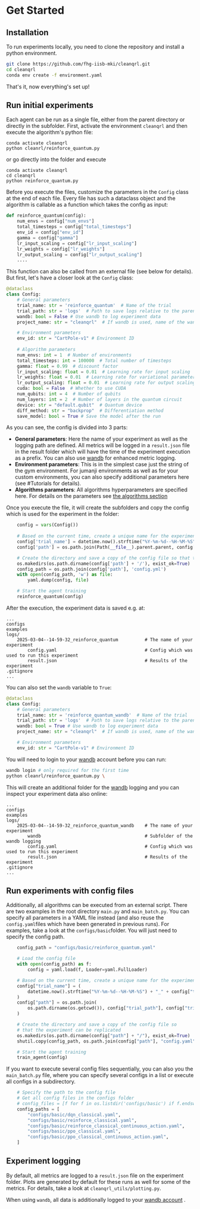 # Get Started

## Installation

To run experiments locally, you need to clone the repository and install a python environment.

```bash
git clone https://github.com/fhg-iisb-mki/cleanqrl.git
cd cleanqrl
conda env create -f environment.yaml
```


That's it, now everything's set up!


## Run initial experiments

Each agent can be run as a single file, either from the parent directory or directly in the subfolder. First, activate the environment ```cleanqrl``` and then execute the algorithm's python file:

```
conda activate cleanqrl
python cleanrl/reinforce_quantum.py 
```

or go directly into the folder and execute

```
conda activate cleanqrl
cd cleanqrl 
python reinforce_quantum.py 
```

Before you execute the files, customize the parameters in the  ```Config``` class at the end of each file. Every file has such a dataclass object and the algorithm is callable as a function which takes the config as input:


```python
def reinforce_quantum(config):
    num_envs = config["num_envs"]
    total_timesteps = config["total_timesteps"]
    env_id = config["env_id"]
    gamma = config["gamma"]
    lr_input_scaling = config["lr_input_scaling"]
    lr_weights = config["lr_weights"]
    lr_output_scaling = config["lr_output_scaling"]
    .... 
```

This function can also be called from an external file (see below for details). But first, let's have a closer look at the ```Config``` class: 

```py title="reinforce_quantum.py"
@dataclass
class Config:
    # General parameters
    trial_name: str = 'reinforce_quantum'  # Name of the trial
    trial_path: str = 'logs'  # Path to save logs relative to the parent directory
    wandb: bool = False # Use wandb to log experiment data 
    project_name: str = "cleanqrl"  # If wandb is used, name of the wandb-project

    # Environment parameters
    env_id: str = "CartPole-v1" # Environment ID
    
    # Algorithm parameters
    num_envs: int = 1  # Number of environments
    total_timesteps: int = 100000  # Total number of timesteps
    gamma: float = 0.99  # discount factor
    lr_input_scaling: float = 0.01  # Learning rate for input scaling
    lr_weights: float = 0.01  # Learning rate for variational parameters
    lr_output_scaling: float = 0.01  # Learning rate for output scaling
    cuda: bool = False  # Whether to use CUDA
    num_qubits: int = 4  # Number of qubits
    num_layers: int = 2  # Number of layers in the quantum circuit
    device: str = "default.qubit"  # Quantum device
    diff_method: str = "backprop"  # Differentiation method
    save_model: bool = True # Save the model after the run

```

As you can see, the config is divided into 3 parts:

* **General parameters**: Here the name of your experiment as well as the logging path are defined. All metrics will be logged in a ```result.json``` file in the result folder which will have the time of the experiment execution as a prefix. You can also use [wandb](https://wandb.ai/site) for enhanced metric logging. 
* **Environment parameters**: This is in the simplest case just the string of the gym environment. For jumanji environments as well as for your custom environments, you can also specify additional parameters here (see #Tutorials for details).
* **Algorithms parameters**: All algorithms hyperparameters are specified here. For details on the parameters see [the algorithms section]()

Once you execute the file, it will create the subfolders and copy the config which is used for the experiment in the folder:

```py title="reinforce_quantum.py"
    config = vars(Config())
    
    # Based on the current time, create a unique name for the experiment
    config['trial_name'] = datetime.now().strftime("%Y-%m-%d--%H-%M-%S") + '_' + config['trial_name']
    config['path'] = os.path.join(Path(__file__).parent.parent, config['trial_path'], config['trial_name'])

    # Create the directory and save a copy of the config file so that the experiment can be replicated
    os.makedirs(os.path.dirname(config['path'] + '/'), exist_ok=True)
    config_path = os.path.join(config['path'], 'config.yml')
    with open(config_path, 'w') as file:
        yaml.dump(config, file)

    # Start the agent training 
    reinforce_quantum(config)   
```

After the execution, the experiment data is saved e.g. at: 

    ...
    configs
    examples
    logs/
        2025-03-04--14-59-32_reinforce_quantum          # The name of your experiment
            config.yaml                                 # Config which was used to run this experiment
            result.json                                 # Results of the experiment
    .gitignore
    ...


You can also set the ```wandb``` variable to ```True```:

```py title="reinforce_quantum.py" hl_lines="4 6"
@dataclass
class Config:
    # General parameters
    trial_name: str = 'reinforce_quantum_wandb'  # Name of the trial
    trial_path: str = 'logs'  # Path to save logs relative to the parent directory
    wandb: bool = True # Use wandb to log experiment data 
    project_name: str = "cleanqrl"  # If wandb is used, name of the wandb-project

    # Environment parameters
    env_id: str = "CartPole-v1" # Environment ID
```

You will need to login to your [wandb](https://wandb.ai/site) account before you can run:

```bash
wandb login # only required for the first time
python cleanrl/reinforce_quantum.py \
```

This will create an additional folder for the [wandb](https://wandb.ai/site) logging and you can inspect your experiment data also online:

    ...
    configs
    examples
    logs/
        2025-03-04--14-59-32_reinforce_quantum_wandb    # The name of your experiment
            wandb                                       # Subfolder of the wandb logging
            config.yaml                                 # Config which was used to run this experiment
            result.json                                 # Results of the experiment
    .gitignore
    ...

## Run experiments with config files

Additionally, all algorithms can be executed from an external script. There are two examples in the root directory ```main.py``` and ```main_batch.py```. You can specify all parameters in a YAML file instead (and also reuse the ```config.yaml```files which have been generated in previous runs). For examples, take a look at the ```configs/basic```folder. You will just need to specify the config path. 

```py title="main.py" hl_lines="1"
    config_path = "configs/basic/reinforce_quantum.yaml"

    # Load the config file
    with open(config_path) as f:
        config = yaml.load(f, Loader=yaml.FullLoader)

    # Based on the current time, create a unique name for the experiment
    config["trial_name"] = (
        datetime.now().strftime("%Y-%m-%d--%H-%M-%S") + "_" + config["trial_name"]
    )
    config["path"] = os.path.join(
        os.path.dirname(os.getcwd()), config["trial_path"], config["trial_name"]
    )

    # Create the directory and save a copy of the config file so
    # that the experiment can be replicated
    os.makedirs(os.path.dirname(config["path"] + "/"), exist_ok=True)
    shutil.copy(config_path, os.path.join(config["path"], "config.yaml"))

    # Start the agent training
    train_agent(config)
```

If you want to execute several config files sequentially, you can also you the ```main_batch.py``` file, where you can specify several configs in a list or execute all configs in a subdirectory.

```py title="main_batch.py" 
    # Specify the path to the config file
    # Get all config files in the configs folder
    # config_files = [f for f in os.listdir('configs/basic') if f.endswith('.yaml')]
    config_paths = [
        "configs/basic/dqn_classical.yaml",
        "configs/basic/reinforce_classical.yaml",
        "configs/basic/reinforce_classical_continuous_action.yaml",
        "configs/basic/ppo_classical.yaml",
        "configs/basic/ppo_classical_continuous_action.yaml",
    ]
```


## Experiment logging
By default, all metrics are logged to a ```result.json``` file on the experiment folder. Plots are generated by default for these runs as well for some of the metrics. For details, take a look at ```cleanqrl_utils/plotting.py```. 

When using ```wandb```, all data is additionally logged to your [wandb account](https://wandb.auth0.com/login?state=hKFo2SA0ZlFTcXRxUHpwbHRwc0pjamVoY2ZMUnJKc05hY2dpLaFupWxvZ2luo3RpZNkgTUQxN3NPVmVVN1ptT0ZCaURoajlONm1aT3BUdFd4Vi2jY2lk2SBWU001N1VDd1Q5d2JHU3hLdEVER1FISUtBQkhwcHpJdw&client=VSM57UCwT9wbGSxKtEDGQHIKABHppzIw&protocol=oauth2&nonce=Rn5hS353NjNrS1FUNEFqWA%3D%3D&redirect_uri=https%3A%2F%2Fapi.wandb.ai%2Foidc%2Fcallback&response_mode=form_post&response_type=id_token&scope=openid%20profile%20email&signup=true) .

